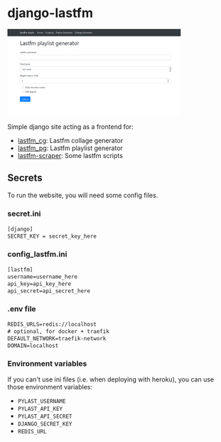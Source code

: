 # django-lastfm

<a href="pictures/image.png"><img src="pictures/image.png" width="390"/></a>

Simple django site acting as a frontend for:

- [lastfm_cg](https://github.com/dbeley/lastfm_cg): Lastfm collage generator
- [lastfm_pg](https://github.com/dbeley/lastfm_pg): Lastfm playlist generator
- [lastfm-scraper](https://github.com/dbeley/lastfm-scraper): Some lastfm scripts

## Secrets

To run the website, you will need some config files.

### secret.ini
```
[django]
SECRET_KEY = secret_key_here
```

### config_lastfm.ini
```
[lastfm]
username=username_here
api_key=api_key_here
api_secret=api_secret_here
```

### .env file

```
REDIS_URLS=redis://localhost
# optional, for docker + traefik
DEFAULT_NETWORK=traefik-network
DOMAIN=localhost
```

### Environment variables

If you can't use ini files (i.e. when deploying with heroku), you can use those environment variables:

- `PYLAST_USERNAME`
- `PYLAST_API_KEY`
- `PYLAST_API_SECRET`
- `DJANGO_SECRET_KEY`
- `REDIS_URL`


